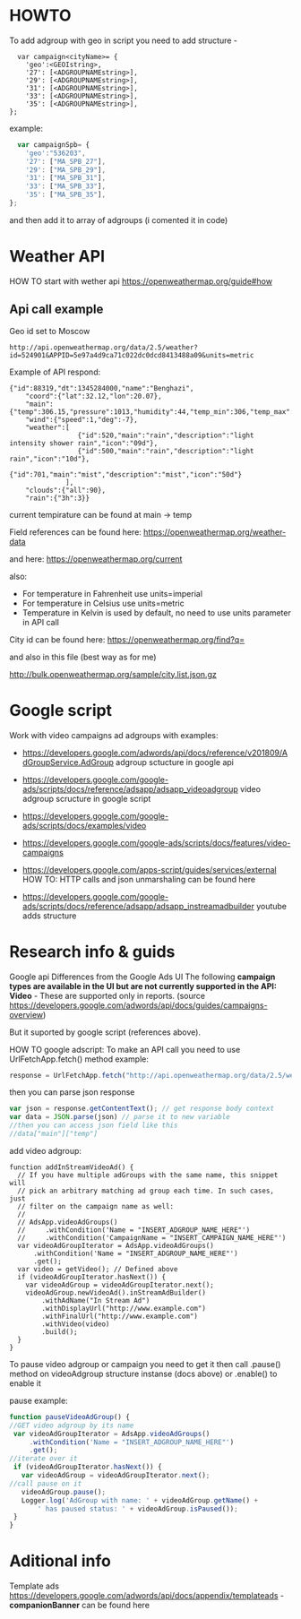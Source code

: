 # HOWTO

To add adgroup with geo in script you need to add structure - 
```
  var campaign<cityName>= {
    'geo':<GEOIstring>,
    '27': [<ADGROUPNAMEstring>],
    '29': [<ADGROUPNAMEstring>],
    '31': [<ADGROUPNAMEstring>],
    '33': [<ADGROUPNAMEstring>],
    '35': [<ADGROUPNAMEstring>],
};
```
example: 
```javascript
  var campaignSpb= {
    'geo':"536203",
    '27': ["MA_SPB_27"],
    '29': ["MA_SPB_29"],
    '31': ["MA_SPB_31"],
    '33': ["MA_SPB_33"],
    '35': ["MA_SPB_35"],
};
```
and then add it to array of adgroups (i comented it in code)
# Weather API
HOW TO start with wether api
https://openweathermap.org/guide#how

Api call example 
---
Geo id set to Moscow  
```
http://api.openweathermap.org/data/2.5/weather?id=524901&APPID=5e97a4d9ca71c022dc0dcd8413488a09&units=metric 
```

Example of API respond:
```
{"id":88319,"dt":1345284000,"name":"Benghazi",
    "coord":{"lat":32.12,"lon":20.07},
    "main":{"temp":306.15,"pressure":1013,"humidity":44,"temp_min":306,"temp_max":306},
    "wind":{"speed":1,"deg":-7},
    "weather":[
                 {"id":520,"main":"rain","description":"light intensity shower rain","icon":"09d"},
                 {"id":500,"main":"rain","description":"light rain","icon":"10d"},
                 {"id":701,"main":"mist","description":"mist","icon":"50d"}
              ],
    "clouds":{"all":90},
    "rain":{"3h":3}}

```
current tempirature can be found at main -> temp 

Field references can be found here:
https://openweathermap.org/weather-data

and here:
https://openweathermap.org/current

also: 

- For temperature in Fahrenheit use units=imperial
- For temperature in Celsius use units=metric
- Temperature in Kelvin is used by default, no need to use units parameter in API call

City id can be found here:
https://openweathermap.org/find?q=

and also in this file (best way as for me)

http://bulk.openweathermap.org/sample/city.list.json.gz

# Google script 
Work with video campaigns ad adgroups with examples:
- https://developers.google.com/adwords/api/docs/reference/v201809/AdGroupService.AdGroup adgroup sctucture in google api 

- https://developers.google.com/google-ads/scripts/docs/reference/adsapp/adsapp_videoadgroup video adgroup scructure in google script

- https://developers.google.com/google-ads/scripts/docs/examples/video

- https://developers.google.com/google-ads/scripts/docs/features/video-campaigns

- https://developers.google.com/apps-script/guides/services/external  HOW TO: HTTP calls and json unmarshaling can be found here
- https://developers.google.com/google-ads/scripts/docs/reference/adsapp/adsapp_instreamadbuilder youtube adds  structure 


# Research info & guids 
Google api
Differences from the Google Ads UI
The following **campaign types are available in the UI but are not currently supported in the API:**
**Video** - These are supported only in reports.
(source https://developers.google.com/adwords/api/docs/guides/campaigns-overview)

But it suported by google script (references above).

HOW TO google adscript: 
To make an API call you need to use UrlFetchApp.fetch() method 
example: 
```javascript
response = UrlFetchApp.fetch("http://api.openweathermap.org/data/2.5/weather?id=524901&APPID=5e97a4d9ca71c022dc0dcd8413488a09&units=metric")
```
then you can parse json response
```javascript
var json = response.getContentText(); // get response body context 
var data = JSON.parse(json) // parse it to new variable 
//then you can access json field like this
//data["main"]["temp"]
```

add video adgroup: 

```
function addInStreamVideoAd() {
  // If you have multiple adGroups with the same name, this snippet will
  // pick an arbitrary matching ad group each time. In such cases, just
  // filter on the campaign name as well:
  //
  // AdsApp.videoAdGroups()
  //     .withCondition('Name = "INSERT_ADGROUP_NAME_HERE"')
  //     .withCondition('CampaignName = "INSERT_CAMPAIGN_NAME_HERE"')
  var videoAdGroupIterator = AdsApp.videoAdGroups()
      .withCondition('Name = "INSERT_ADGROUP_NAME_HERE"')
      .get();
  var video = getVideo(); // Defined above
  if (videoAdGroupIterator.hasNext()) {
    var videoAdGroup = videoAdGroupIterator.next();
    videoAdGroup.newVideoAd().inStreamAdBuilder()
        .withAdName("In Stream Ad")
        .withDisplayUrl("http://www.example.com")
        .withFinalUrl("http://www.example.com")
        .withVideo(video)
        .build();
  }
}
```


To pause video adgroup or campaign you need to get it then call .pause() method on videoAdgroup structure instanse (docs above) or .enable() to enable it

pause example:

 ``` javascript
 function pauseVideoAdGroup() {
 //GET video adgroup by its name 
  var videoAdGroupIterator = AdsApp.videoAdGroups() 
      .withCondition('Name = "INSERT_ADGROUP_NAME_HERE"') 
      .get();
//iterate over it
  if (videoAdGroupIterator.hasNext()) {
    var videoAdGroup = videoAdGroupIterator.next();
//call pause on it
    videoAdGroup.pause();
    Logger.log('AdGroup with name: ' + videoAdGroup.getName() +
        ' has paused status: ' + videoAdGroup.isPaused());
  }
}
```



# Aditional info
Template ads 
https://developers.google.com/adwords/api/docs/appendix/templateads - **companionBanner** can be found here

